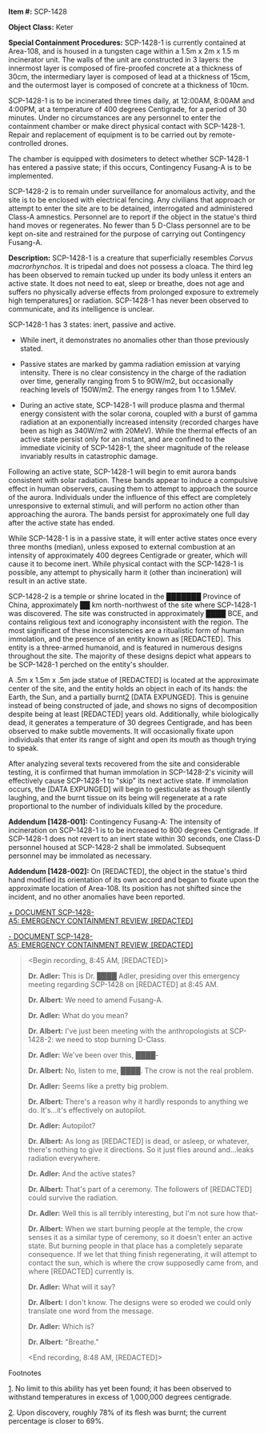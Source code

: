 **Item #:** SCP-1428

**Object Class:** Keter

**Special Containment Procedures:** SCP-1428-1 is currently contained at Area-108, and is housed in a tungsten cage within a 1.5m x 2m x 1.5 m incinerator unit. The walls of the unit are constructed in 3 layers: the innermost layer is composed of fire-proofed concrete at a thickness of 30cm, the intermediary layer is composed of lead at a thickness of 15cm, and the outermost layer is composed of concrete at a thickness of 10cm.

SCP-1428-1 is to be incinerated three times daily, at 12:00AM, 8:00AM and 4:00PM, at a temperature of 400 degrees Centigrade, for a period of 30 minutes. Under no circumstances are any personnel to enter the containment chamber or make direct physical contact with SCP-1428-1. Repair and replacement of equipment is to be carried out by remote-controlled drones.

The chamber is equipped with dosimeters to detect whether SCP-1428-1 has entered a passive state; if this occurs, Contingency Fusang-A is to be implemented.

SCP-1428-2 is to remain under surveillance for anomalous activity, and the site is to be enclosed with electrical fencing. Any civilians that approach or attempt to enter the site are to be detained, interrogated and administered Class-A amnestics. Personnel are to report if the object in the statue's third hand moves or regenerates. No fewer than 5 D-Class personnel are to be kept on-site and restrained for the purpose of carrying out Contingency Fusang-A.

**Description:** SCP-1428-1 is a creature that superficially resembles _Corvus macrorhynchos_. It is tripedal and does not possess a cloaca. The third leg has been observed to remain tucked up under its body unless it enters an active state. It does not need to eat, sleep or breathe, does not age and suffers no physically adverse effects from prolonged exposure to extremely high temperatures[1](javascript:;) or radiation. SCP-1428-1 has never been observed to communicate, and its intelligence is unclear.

SCP-1428-1 has 3 states: inert, passive and active.

*   While inert, it demonstrates no anomalies other than those previously stated.

*   Passive states are marked by gamma radiation emission at varying intensity. There is no clear consistency in the charge of the radiation over time, generally ranging from 5 to 90W/m2, but occasionally reaching levels of 150W/m2. The energy ranges from 1 to 1.5MeV.

*   During an active state, SCP-1428-1 will produce plasma and thermal energy consistent with the solar corona, coupled with a burst of gamma radiation at an exponentially increased intensity (recorded charges have been as high as 340W/m2 with 20MeV). While the thermal effects of an active state persist only for an instant, and are confined to the immediate vicinity of SCP-1428-1, the sheer magnitude of the release invariably results in catastrophic damage.

Following an active state, SCP-1428-1 will begin to emit aurora bands consistent with solar radiation. These bands appear to induce a compulsive effect in human observers, causing them to attempt to approach the source of the aurora. Individuals under the influence of this effect are completely unresponsive to external stimuli, and will perform no action other than approaching the aurora. The bands persist for approximately one full day after the active state has ended.

While SCP-1428-1 is in a passive state, it will enter active states once every three months (median), unless exposed to external combustion at an intensity of approximately 400 degrees Centigrade or greater, which will cause it to become inert. While physical contact with the SCP-1428-1 is possible, any attempt to physically harm it (other than incineration) will result in an active state.

SCP-1428-2 is a temple or shrine located in the ███████ Province of China, approximately ██ km north-northwest of the site where SCP-1428-1 was discovered. The site was constructed in approximately ████ BCE, and contains religious text and iconography inconsistent with the region. The most significant of these inconsistencies are a ritualistic form of human immolation, and the presence of an entity known as \[REDACTED\]. This entity is a three-armed humanoid, and is featured in numerous designs throughout the site. The majority of these designs depict what appears to be SCP-1428-1 perched on the entity's shoulder.

A .5m x 1.5m x .5m jade statue of \[REDACTED\] is located at the approximate center of the site, and the entity holds an object in each of its hands: the Earth, the Sun, and a partially burnt[2](javascript:;) \[DATA EXPUNGED\]. This is genuine instead of being constructed of jade, and shows no signs of decomposition despite being at least \[REDACTED\] years old. Additionally, while biologically dead, it generates a temperature of 30 degrees Centigrade, and has been observed to make subtle movements. It will occasionally fixate upon individuals that enter its range of sight and open its mouth as though trying to speak.

After analyzing several texts recovered from the site and considerable testing, it is confirmed that human immolation in SCP-1428-2's vicinity will effectively cause SCP-1428-1 to "skip" its next active state. If immolation occurs, the \[DATA EXPUNGED\] will begin to gesticulate as though silently laughing, and the burnt tissue on its being will regenerate at a rate proportional to the number of individuals killed by the procedure.

**Addendum \[1428-001\]:** Contingency Fusang-A: The intensity of incineration on SCP-1428-1 is to be increased to 800 degrees Centigrade. If SCP-1428-1 does not revert to an inert state within 30 seconds, one Class-D personnel housed at SCP-1428-2 shall be immolated. Subsequent personnel may be immolated as necessary.

**Addendum \[1428-002\]:** On \[REDACTED\], the object in the statue's third hand modified its orientation of its own accord and began to fixate upon the approximate location of Area-108. Its position has not shifted since the incident, and no other anomalies have been reported.

[+ DOCUMENT SCP-1428-A5: EMERGENCY CONTAINMENT REVIEW, \[REDACTED\]](javascript:;)

[\- DOCUMENT SCP-1428-A5: EMERGENCY CONTAINMENT REVIEW, \[REDACTED\]](javascript:;)

> <Begin recording, 8:45 AM, \[REDACTED\]>  
>   
> **Dr. Adler:** This is Dr. ████ Adler, presiding over this emergency meeting regarding SCP-1428 on \[REDACTED\] at 8:45 AM.
> 
> **Dr. Albert:** We need to amend Fusang-A.
> 
> **Dr. Adler:** What do you mean?
> 
> **Dr. Albert:** I've just been meeting with the anthropologists at SCP-1428-2: we need to stop burning D-Class.
> 
> **Dr. Adler:** We've been over this, ████-
> 
> **Dr. Albert:** No, listen to me, ████. The crow is not the real problem.
> 
> **Dr. Adler:** Seems like a pretty big problem.
> 
> **Dr. Albert:** There's a reason why it hardly responds to anything we do. It's…it's effectively on autopilot.
> 
> **Dr. Adler:** Autopilot?
> 
> **Dr. Albert:** As long as \[REDACTED\] is dead, or asleep, or whatever, there's nothing to give it directions. So it just flies around and…leaks radiation everywhere.
> 
> **Dr. Adler:** And the active states?
> 
> **Dr. Albert:** That's part of a ceremony. The followers of \[REDACTED\] could survive the radiation.
> 
> **Dr. Adler:** Well this is all terribly interesting, but I'm not sure how that-
> 
> **Dr. Albert:** When we start burning people at the temple, the crow senses it as a similar type of ceremony, so it doesn't enter an active state. But burning people in that place has a completely separate consequence. If we let that thing finish regenerating, it will attempt to contact the sun, which is where the crow supposedly came from, and where \[REDACTED\] currently is.
> 
> **Dr. Adler:** What will it say?
> 
> **Dr. Albert:** I don't know. The designs were so eroded we could only translate one word from the message.
> 
> **Dr. Adler:** Which is?
> 
> **Dr. Albert:** "Breathe."
> 
> <End recording, 8:48 AM, \[REDACTED\]>

Footnotes

[1](javascript:;). No limit to this ability has yet been found; it has been observed to withstand temperatures in excess of 1,000,000 degrees centigrade.

[2](javascript:;). Upon discovery, roughly 78% of its flesh was burnt; the current percentage is closer to 69%.